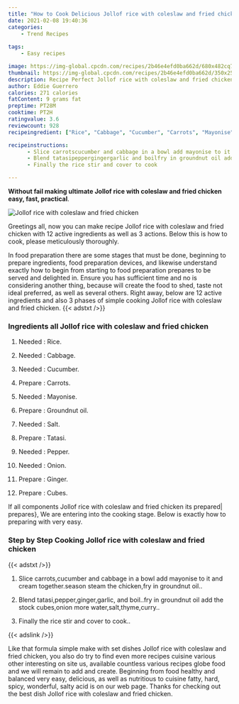 ```yaml
---
title: "How to Cook Delicious Jollof rice with coleslaw and fried chicken"
date: 2021-02-08 19:40:36
categories:
    - Trend Recipes
    
tags:
    - Easy recipes

image: https://img-global.cpcdn.com/recipes/2b46e4efd0ba662d/680x482cq70/jollof-rice-with-coleslaw-and-fried-chicken-recipe-main-photo.jpg
thumbnail: https://img-global.cpcdn.com/recipes/2b46e4efd0ba662d/350x250cq70/jollof-rice-with-coleslaw-and-fried-chicken-recipe-main-photo.jpg
description: Recipe Perfect Jollof rice with coleslaw and fried chicken with 12 ingredients and 3 stages of easy cooking.
author: Eddie Guerrero
calories: 271 calories
fatContent: 9 grams fat
preptime: PT28M
cooktime: PT2H
ratingvalue: 3.6
reviewcount: 928
recipeingredient: ["Rice", "Cabbage", "Cucumber", "Carrots", "Mayonise", "Groundnut oil", "Salt", "Tatasi", "Pepper", "Onion", "Ginger", "Cubes"]

recipeinstructions: 
      - Slice carrotscucumber and cabbage in a bowl add mayonise to it and cream togetherseason steam the chickenfry in groundnut oil 
      - Blend tatasipeppergingergarlic and boilfry in groundnut oil add the stock cubesonion more watersaltthymecurry 
      - Finally the rice stir and cover to cook

---
```




**Without fail making ultimate Jollof rice with coleslaw and fried chicken easy, fast, practical**. 


![Jollof rice with coleslaw and fried chicken](https://img-global.cpcdn.com/recipes/2b46e4efd0ba662d/680x482cq70/jollof-rice-with-coleslaw-and-fried-chicken-recipe-main-photo.jpg "Jollof rice with coleslaw and fried chicken")




Greetings all, now you can make recipe Jollof rice with coleslaw and fried chicken with 12 active ingredients as well as 3 actions. Below this is how to cook, please meticulously thoroughly.

In food preparation there are some stages that must be done, beginning to prepare ingredients, food preparation devices, and likewise understand exactly how to begin from starting to food preparation prepares to be served and delighted in. Ensure you has sufficient time and no is considering another thing, because will create the food to shed, taste not ideal preferred, as well as several others. Right away, below are 12 active ingredients and also 3 phases of simple cooking Jollof rice with coleslaw and fried chicken.
{{< adstxt />}}

### Ingredients all Jollof rice with coleslaw and fried chicken


1. Needed  : Rice.

1. Needed  : Cabbage.

1. Needed  : Cucumber.

1. Prepare  : Carrots.

1. Needed  : Mayonise.

1. Prepare  : Groundnut oil.

1. Needed  : Salt.

1. Prepare  : Tatasi.

1. Needed  : Pepper.

1. Needed  : Onion.

1. Prepare  : Ginger.

1. Prepare  : Cubes.



If all components Jollof rice with coleslaw and fried chicken its prepared| prepares}, We are entering into the cooking stage. Below is exactly how to preparing with very easy.

### Step by Step Cooking Jollof rice with coleslaw and fried chicken

{{< adstxt />}}


1. Slice carrots,cucumber and cabbage in a bowl add mayonise to it and cream together.season steam the chicken,fry in groundnut oil..



1. Blend tatasi,pepper,ginger,garlic, and boil..fry in groundnut oil add the stock cubes,onion more water,salt,thyme,curry..



1. Finally the rice stir and cover to cook..





{{< adslink />}}

Like that formula simple make with set dishes Jollof rice with coleslaw and fried chicken, you also do try to find even more recipes cuisine various other interesting on site us, available countless various recipes globe food and we will remain to add and create. Beginning from food healthy and balanced very easy, delicious, as well as nutritious to cuisine fatty, hard, spicy, wonderful, salty acid is on our web page. Thanks for checking out the best dish Jollof rice with coleslaw and fried chicken.

